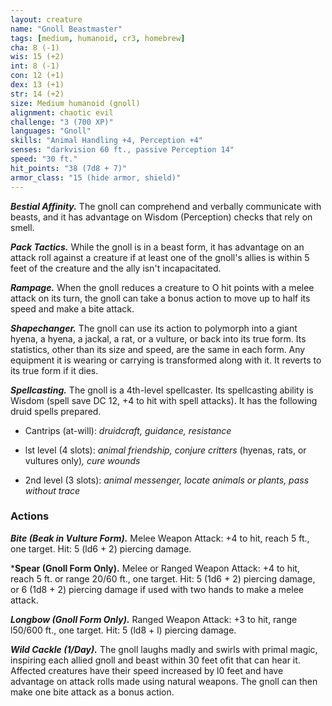 ```yaml
---
layout: creature
name: "Gnoll Beastmaster"
tags: [medium, humanoid, cr3, homebrew]
cha: 8 (-1)
wis: 15 (+2)
int: 8 (-1)
con: 12 (+1)
dex: 13 (+1)
str: 14 (+2)
size: Medium humanoid (gnoll)
alignment: chaotic evil
challenge: "3 (700 XP)"
languages: "Gnoll"
skills: "Animal Handling +4, Perception +4"
senses: "darkvision 60 ft., passive Perception 14"
speed: "30 ft."
hit_points: "38 (7d8 + 7)"
armor_class: "15 (hide armor, shield)"
---
```


***Bestial Affinity.*** The gnoll can comprehend and verbally
communicate with beasts, and it has advantage on
Wisdom (Perception) checks that rely on smell.

***Pack Tactics.*** While the gnoll is in a beast form, it has
advantage on an attack roll against a creature if at least
one of the gnoll's allies is within 5 feet of the creature
and the ally isn't incapacitated.

***Rampage.*** When the gnoll reduces a creature to O hit
points with a melee attack on its turn, the gnoll can
take a bonus action to move up to half its speed and
make a bite attack.

***Shapechanger.*** The gnoll can use its action to polymorph
into a giant hyena, a hyena, a jackal, a rat, or a vulture, or
back into its true form. Its statistics, other than its size
and speed, are the same in each form. Any equipment it
is wearing or carrying is transformed along with it. It
reverts to its true form if it dies.

***Spellcasting.*** The gnoll is a 4th-level spellcaster. Its
spellcasting ability is Wisdom (spell save DC 12, +4 to
hit with spell attacks). It has the following druid spells
prepared.

* Cantrips (at-will): <i>druidcraft, guidance, resistance</i>

* lst level (4 slots): <i>animal friendship, conjure critters </i>(hyenas, rats, or vultures only)<i>, cure wounds</i>

* 2nd level (3 slots): <i>animal messenger, locate animals or plants, pass without trace</i>

### Actions

***Bite (Beak in Vulture Form).*** Melee Weapon Attack: +4 to
hit, reach 5 ft., one target. Hit: 5 (ld6 + 2) piercing
damage.

***Spear (Gnoll Form Only).** Melee or Ranged Weapon
Attack: +4 to hit, reach 5 ft. or range 20/60 ft., one
target. Hit: 5 (1d6 + 2) piercing damage, or 6 (1d8 + 2)
piercing damage if used with two hands to make a
melee attack.

***Longbow (Gnoll Form Only).*** Ranged Weapon Attack: +3
to hit, range l50/600 ft., one target. Hit: 5 (ld8 + l)
piercing damage.

***Wild Cackle (1/Day).*** The gnoll laughs madly and swirls
with primal magic, inspiring each allied gnoll and beast
within 30 feet ofit that can hear it. Affected creatures
have their speed increased by l0 feet and have advantage on attack rolls made using natural weapons. The
gnoll can then make one bite attack as a bonus action.
